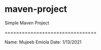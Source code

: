 # maven-project

Simple Maven Project

================================

Name: Mujeeb Emiola
Date: 1/13/2021
